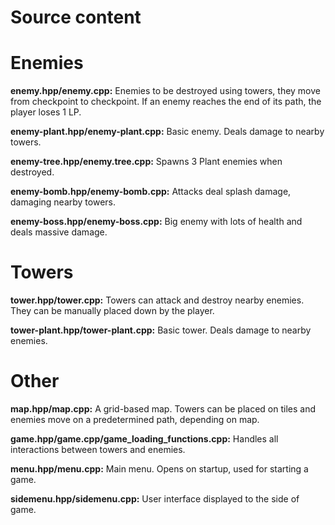 # Source content
# Enemies
**enemy.hpp/enemy.cpp:** Enemies to be destroyed using towers, they move from checkpoint to checkpoint. If an enemy reaches the end of its path, the player loses 1 LP.

**enemy-plant.hpp/enemy-plant.cpp:** Basic enemy. Deals damage to nearby towers.

**enemy-tree.hpp/enemy.tree.cpp:** Spawns 3 Plant enemies when destroyed.

**enemy-bomb.hpp/enemy-bomb.cpp:** Attacks deal splash damage, damaging nearby towers.

**enemy-boss.hpp/enemy-boss.cpp:** Big enemy with lots of health and deals massive damage.

# Towers
**tower.hpp/tower.cpp:** Towers can attack and destroy nearby enemies. They can be manually placed down by the player.

**tower-plant.hpp/tower-plant.cpp:** Basic tower. Deals damage to nearby enemies.

# Other
**map.hpp/map.cpp:** A grid-based map. Towers can be placed on tiles and enemies move on a predetermined path, depending on map.

**game.hpp/game.cpp/game_loading_functions.cpp:** Handles all interactions between towers and enemies.

**menu.hpp/menu.cpp:** Main menu. Opens on startup, used for starting a game.

**sidemenu.hpp/sidemenu.cpp:** User interface displayed to the side of game.
